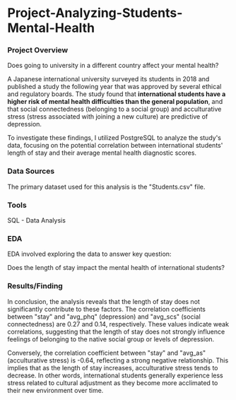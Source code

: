 # Project-Analyzing-Students-Mental-Health

### Project Overview

Does going to university in a different country affect your mental health?

A Japanese international university surveyed its students in 2018 and published a study the following year that was approved by several ethical and regulatory boards.
The study found that **international students have a higher risk of mental health difficulties than the general population**, and that social connectedness (belonging to a social group) and acculturative stress (stress associated with joining a new culture) are predictive of depression.

To investigate these findings, I utilized PostgreSQL to analyze the study's data, focusing on the potential correlation between international students' length of stay and their average mental health diagnostic scores.

### Data Sources

The primary dataset used for this analysis is the "Students.csv" file.

### Tools

SQL - Data Analysis

### EDA

EDA involved exploring the data to answer key question:

Does the length of stay impact the mental health of international students?

### Results/Finding

In conclusion, the analysis reveals that the length of stay does not significantly contribute to these factors. The correlation coefficients between "stay" and "avg_phq" (depression) and "avg_scs" (social connectedness) are 0.27 and 0.14, respectively. These values indicate weak correlations, suggesting that the length of stay does not strongly influence feelings of belonging to the native social group or levels of depression.

Conversely, the correlation coefficient between "stay" and "avg_as" (acculturative stress) is -0.64, reflecting a strong negative relationship. This implies that as the length of stay increases, acculturative stress tends to decrease. In other words, international students generally experience less stress related to cultural adjustment as they become more acclimated to their new environment over time.

